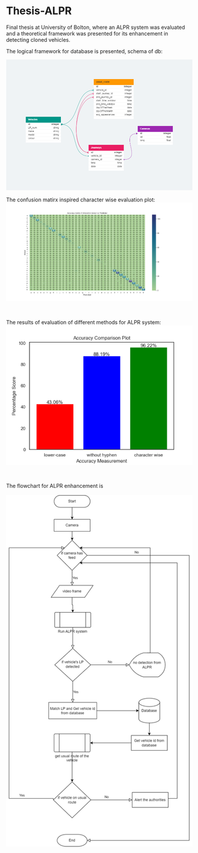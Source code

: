 # Thesis-ALPR
Final thesis at University of Bolton, where an ALPR system was evaluated and a theoretical framework was presented for its enhancement in detecting cloned vehicles.


The logical framework for database is presented, schema of db:
</br>

![DB](DB_vehicle_identification.png)
</br>



The confusion matirx inspired character wise evaluation plot:
</br>
![confusion_matrix](accuracy_matrix.png)


</br>

The results of evaluation of different methods for ALPR system:
</br>
![comparison plot.png](https://github.com/nauman-akram/Thesis-ALPR/blob/main/comparison%20plot.png)
</br>

</br>

The flowchart for ALPR enhancement is 
</br>
</br>
![flowchart](project_flowchart.png)

